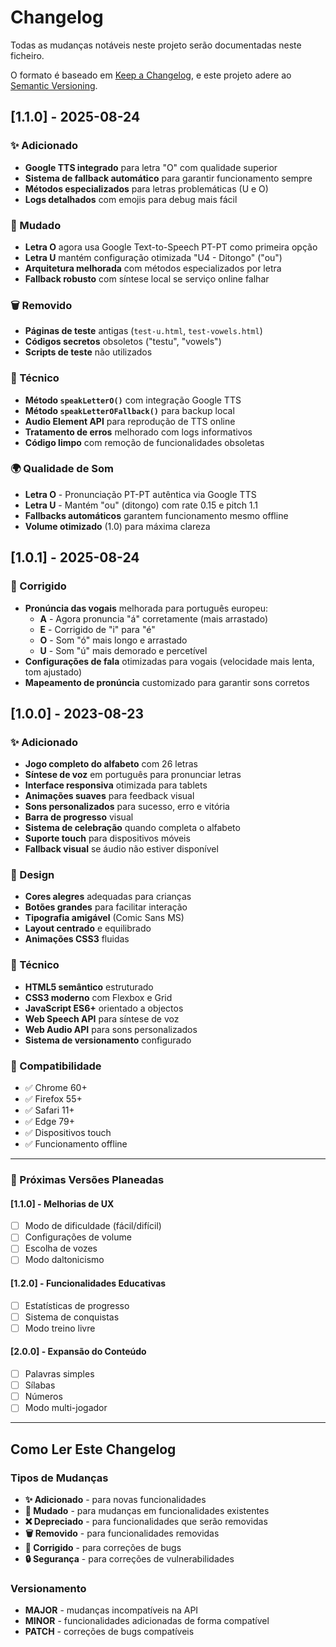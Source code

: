 # Changelog

Todas as mudanças notáveis neste projeto serão documentadas neste ficheiro.

O formato é baseado em [Keep a Changelog](https://keepachangelog.com/pt/1.0.0/),
e este projeto adere ao [Semantic Versioning](https://semver.org/spec/v2.0.0.html).

## [1.1.0] - 2025-08-24

### ✨ Adicionado
- **Google TTS integrado** para letra "O" com qualidade superior
- **Sistema de fallback automático** para garantir funcionamento sempre
- **Métodos especializados** para letras problemáticas (U e O)
- **Logs detalhados** com emojis para debug mais fácil

### 🔄 Mudado
- **Letra O** agora usa Google Text-to-Speech PT-PT como primeira opção
- **Letra U** mantém configuração otimizada "U4 - Ditongo" ("ou")
- **Arquitetura melhorada** com métodos especializados por letra
- **Fallback robusto** com síntese local se serviço online falhar

### 🗑️ Removido
- **Páginas de teste** antigas (`test-u.html`, `test-vowels.html`)
- **Códigos secretos** obsoletos ("testu", "vowels")
- **Scripts de teste** não utilizados

### 🎯 Técnico
- **Método `speakLetterO()`** com integração Google TTS
- **Método `speakLetterOFallback()`** para backup local
- **Audio Element API** para reprodução de TTS online
- **Tratamento de erros** melhorado com logs informativos
- **Código limpo** com remoção de funcionalidades obsoletas

### 🌍 Qualidade de Som
- **Letra O** - Pronunciação PT-PT autêntica via Google TTS
- **Letra U** - Mantém "ou" (ditongo) com rate 0.15 e pitch 1.1
- **Fallbacks automáticos** garantem funcionamento mesmo offline
- **Volume otimizado** (1.0) para máxima clareza

## [1.0.1] - 2025-08-24

### 🐛 Corrigido
- **Pronúncia das vogais** melhorada para português europeu:
  - **A** - Agora pronuncia "á" corretamente (mais arrastado)
  - **E** - Corrigido de "i" para "é"
  - **O** - Som "ó" mais longo e arrastado
  - **U** - Som "ú" mais demorado e percetível
- **Configurações de fala** otimizadas para vogais (velocidade mais lenta, tom ajustado)
- **Mapeamento de pronúncia** customizado para garantir sons corretos

## [1.0.0] - 2023-08-23

### ✨ Adicionado
- **Jogo completo do alfabeto** com 26 letras
- **Síntese de voz** em português para pronunciar letras
- **Interface responsiva** otimizada para tablets
- **Animações suaves** para feedback visual
- **Sons personalizados** para sucesso, erro e vitória
- **Barra de progresso** visual
- **Sistema de celebração** quando completa o alfabeto
- **Suporte touch** para dispositivos móveis
- **Fallback visual** se áudio não estiver disponível

### 🎨 Design
- **Cores alegres** adequadas para crianças
- **Botões grandes** para facilitar interação
- **Tipografia amigável** (Comic Sans MS)
- **Layout centrado** e equilibrado
- **Animações CSS3** fluidas

### 🔧 Técnico
- **HTML5 semântico** estruturado
- **CSS3 moderno** com Flexbox e Grid
- **JavaScript ES6+** orientado a objectos
- **Web Speech API** para síntese de voz
- **Web Audio API** para sons personalizados
- **Sistema de versionamento** configurado

### 📱 Compatibilidade
- ✅ Chrome 60+
- ✅ Firefox 55+  
- ✅ Safari 11+
- ✅ Edge 79+
- ✅ Dispositivos touch
- ✅ Funcionamento offline

---

### 🔮 Próximas Versões Planeadas

#### [1.1.0] - Melhorias de UX
- [ ] Modo de dificuldade (fácil/difícil)
- [ ] Configurações de volume
- [ ] Escolha de vozes
- [ ] Modo daltonicismo

#### [1.2.0] - Funcionalidades Educativas  
- [ ] Estatísticas de progresso
- [ ] Sistema de conquistas
- [ ] Modo treino livre

#### [2.0.0] - Expansão do Conteúdo
- [ ] Palavras simples
- [ ] Sílabas
- [ ] Números
- [ ] Modo multi-jogador

---

## Como Ler Este Changelog

### Tipos de Mudanças
- **✨ Adicionado** - para novas funcionalidades
- **🔄 Mudado** - para mudanças em funcionalidades existentes  
- **❌ Depreciado** - para funcionalidades que serão removidas
- **🗑️ Removido** - para funcionalidades removidas
- **🐛 Corrigido** - para correções de bugs
- **🔒 Segurança** - para correções de vulnerabilidades

### Versionamento
- **MAJOR** - mudanças incompatíveis na API
- **MINOR** - funcionalidades adicionadas de forma compatível
- **PATCH** - correções de bugs compatíveis
